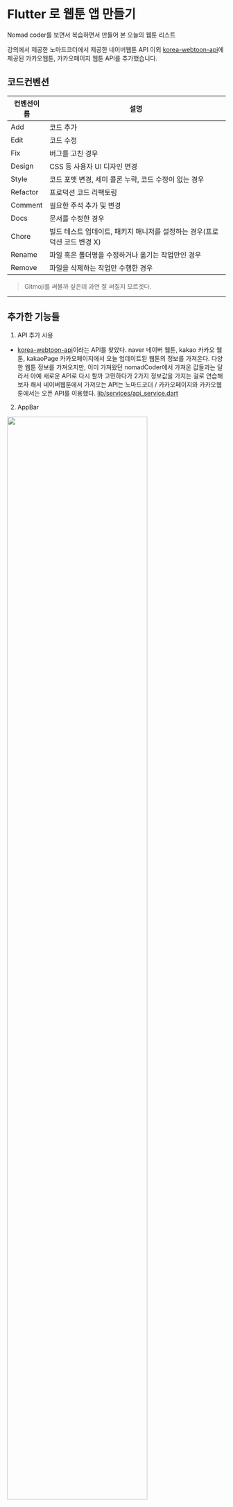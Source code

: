 # Flutter 로 웹툰 앱 만들기


Nomad coder를 보면서 복습하면서 만들어 본 오늘의 웹툰 리스트

강의에서 제공한 노마드코더에서 제공한 네이버웹툰 API 이외 [korea-webtoon-api](https://github.com/HyeokjaeLee/korea-webtoon-api)에 제공된 카카오웹툰, 카카오페이지 웹툰 API를 추가했습니다.

<!-- # 추가로 넣은 기능
1. 날짜
2. 로고 
3. 새로운 API
4. 리스트 widget -->

<!-- # 강의에서 배운 것
# 추가로 기능 넣으면서 배운 것  -->
## 코드컨벤션
|컨벤션이름|설명|
|--|--|
|Add|코드 추가|
|Edit|코드 수정|
|Fix|버그를 고친 경우|
|Design|CSS 등 사용자 UI 디자인 변경|
|Style|코드 포맷 변경, 세미 콜론 누락, 코드 수정이 없는 경우|
|Refactor|프로덕션 코드 리팩토링|
|Comment|필요한 주석 추가 및 변경|
|Docs|문서를 수정한 경우|
|Chore|빌드 테스트 업데이트, 패키지 매니저를 설정하는 경우(프로덕션 코드 변경 X)|
|Rename|파일 혹은 폴더명을 수정하거나 옮기는 작업만인 경우|
|Remove|파일을 삭제하는 작업만 수행한 경우|


> Gitmoji를 써볼까 싶은데 과연 잘 써질지 모르겟다.


---

## 추가한 기능들

1. API 추가 사용

- [korea-webtoon-api](https://github.com/HyeokjaeLee/korea-webtoon-api)이라는 API를 찾았다. naver 네이버 웹툰, kakao 카카오 웹툰, kakaoPage 카카오페이지에서 오늘 업데이트된 웹툰의 정보를 가져온다. 다양한 웹툰 정보를 가져오지만, 이미 가져왔던 nomadCoder에서 가져온 값들과는 달라서 아예 새로운 API로 다시 할까 고민하다가 2가지 정보값을 가지는 걸로 연습해보자 해서 네이버웹툰에서 가져오는 API는 노마드코더 / 카카오페이지와 카카오웹툰에서는 오픈 API를 이용했다.
[lib/services/api_service.dart](https://github.com/chochoq/discover_webtoon/blob/master/lib/services/api_service.dart)


2. AppBar

<img src='https://velog.velcdn.com/images/chocho/post/5a1433f1-477c-4cef-bf33-f6f70c6633f3/image.png' width='80%'>

<img src='https://velog.velcdn.com/images/chocho/post/27daf3c8-bc67-40ce-b439-608a0f26f806/image.jpg' width='50%'>
<img src='https://velog.velcdn.com/images/chocho/post/a070a715-1799-45df-bef6-5f4b096f9243/image.PNG' width='50%'>

- 로고는 로고샵을 이용해서 만들었다. 로고 만드는 여러가지 사이트를 찾아다녔는데 원하는 대로 만들기가 생각보다 어려웠다. 디스커버리 웹툰을 축약해서 제목을 지었는데 글씨가 꽤 귀여웠다.


<img src='https://velog.velcdn.com/images/chocho/post/65f48f30-3fa8-4189-bf3b-31583f538f5f/image.png' width='50%'>


```

AppBar(
          backgroundColor: Colors.transparent,
          title: Row(
            mainAxisAlignment: MainAxisAlignment.spaceBetween,
            children: [
              Container(
                clipBehavior: Clip.hardEdge,
                decoration: BoxDecoration(borderRadius: BorderRadius.circular(10)),
                child: Image.asset("images/ditoonLogo.png", height: 55),
              ),
              Text(
                "$dayOfWeek에 업데이트 된 웹툰😍",
                style: const TextStyle(
                  color: Colors.black,
                  fontSize: 15,
                  fontFamily: 'Pretendard',
                  height: 4,
                ),
              ),
            ],
          ),
          elevation: 0.0,
        ),
```

```
    DateTime now = DateTime.now();
    String dayOfWeek = DateFormat('EEEE', 'ko_KR').format(now);
```

- AppBar안에 넣어주었는데, AppBar 위에 로고만 들어가 있는게 심심해 보여서 오늘의 요일을 추가해주었다. DateTime 함수를 사용했는데, 이 전에는 요일이나 오늘의 날짜같은 것은 쿼리를(mySQL now()) 이용해 사용해서 쓸 일이 없었는데 한글 포맷도 된다는 사실을 처음 배웠다.




### Refactoring 
[2023/05/18]

1. fontStyle 공통코드 추가  

<img src='https://velog.velcdn.com/images/chocho/post/8c0da3b7-4f51-4799-851e-312735deb0e3/image.png' width='50%'>


```import 'package:flutter/material.dart';

class TextStyles {
  static const f30W800TextStyle = TextStyle(
    fontSize: 30,
    fontFamily: 'Pretendard',
    fontWeight: FontWeight.w800,
  );
  static const f15W800TextStyle = TextStyle(
    fontSize: 15,
    fontWeight: FontWeight.w800,
    fontFamily: 'Pretendard',
  );
  static const f15TextStyle = TextStyle(
    fontSize: 15,
    fontFamily: 'Pretendard',
  );
} 
```
    
    
- fontFamily를 추가해서 fontStyle이 길어지는 것 같아서 공통코드로 fontStyle이 추가했는데 생각보다 text를 사용하는 위젯이 별로 없고, 따로 속성을 추가하는 경우도 많아서 공통코드로 묶기가 애매했다.
    디자인 없이 임의로 보일때마다 추가한 fontStyle이 많아서 이것도 묶을 수 없었다. 추가할수록 오히려 더 지저분해지는 느낌이였다.
    해당 앱은 text를 별로 사용하지 않고 widget, class가 적어서 큰 도움은 되지않았고, 항상 공통코드로 묶을 때는 이미 많이 사용한 상태에서 공통코드로 묶어서 이전에 사용했던 코드를 다시 리팩토링을 많이 했는데, 자주 사용할 것같은 코드는 미리 묶어서 공통코드로 만드는 연습을 하고싶다.

- 변수이름을 bigTextStyle 이런식으로 해야하나 싶었는데 공통으로 추가하지 않은 폰트스타일의 폰트나 weight도 제각각이라서 더 헷갈릴거 같아서 직관적으로 fontSize와 fontWeight의 크기를 이름으로 지정했다. 규칙을 정하거나 어느 위치에는 어떤 스타일의 폰트가 들어가있는지 정해져있다면 이런식으로 안써도될 것 같긴하지만 내가 보기에는 편한대로 우선 지정해보았다.

2. 클릭 공간 넓히기

<img src='https://velog.velcdn.com/images/chocho/post/c0e1ee25-b8c5-4d85-b8b8-4a481bc100aa/image.png' width='60%'>

    - main -> list로 넘어가는 버튼의 공간이 작아서 해당 버튼 영역을 text를 클릭해도 넘어갈수있게 변경

<img src='https://velog.velcdn.com/images/chocho/post/5ed8836c-926f-4c00-a308-e12c930fffcd/image.png' width='60%'>

    - list -> detail로 넘어가는 영역을 GestureDetector로 onTap 속성을 줬는데, 빈영역을(이미지나 txt가 없는 곳) 클릭하면 클릭이 안됨. InkWell로 수정하니까 됨
    [Flutter 공식문서(GestureDetector)](https://docs.flutter.dev/ui/advanced/gestures)를 보면 GestureDetector는 모든 유형의 사용자 상호작용을 추적하는데 이 위젯은 따지고보면 버튼이 아니기 때문에 빈 영역을 누른다고 onTap이 되지않는 걸까라고 추측 중

[2023/05/19]

1. 클린코드 연습 -> Magic Number 사용 지양하기
    - '의미 있는 숫자는 array index 값이더라도 하드코딩 하지않기'라고 해서, ListView안에 들어가는 itemCount 숫자를 변수안에 넣었다.
    (특정 인덱스 넘버가 왜 쓰였는지 이해하기 어려운 경우가 있기에 지양한다고 한다, 숫자말고도 String도 포함 하드코딩을 하는 부분은 꼭 다시 확인해야한다.)
    - 사이즈 박스의 size도 반복되는 게 있어서 위젯으로 추가해보았다.

    [참고) 인프런 - 클린코드찍먹](https://www.inflearn.com/course/%ED%81%B4%EB%A6%B0%EC%BD%94%EB%93%9C-%EC%B0%8D%EB%A8%B9/dashboard)



---

### 후기

간단하게 만든거지만 예뻐보이고 싶었는데, 머리속에서 떠오르는 대로 만들다보니까 정보값도 별로 없어보이고, 정말 허해보여서 슬펐다. 이것저것 레퍼런스를 찾아봤지만 생각보다 어려운 일이 였다. 다른 어플을 보면서 평가하는 것은 쉽지만 막상 내가 만드려고 하면 생각이 나지않는다. UIUX디자이너들 정말 존경스럽다. 시간이 되면 UX공부도 해보고싶다.

이렇게 리팩토링하면서 오랫만에 재미있는 감정을 느꼈다. flutter의 widget은 Lego같은 것이라고 widget을 설명할 때 자주 얘기 하는데 평소에는 아 그냥 그렇구나했는데, 이번에 이리저리 조립해가는게 정말 Lego같고 게임 같다는 느낌이 들어서 아주 즐거웠다. 